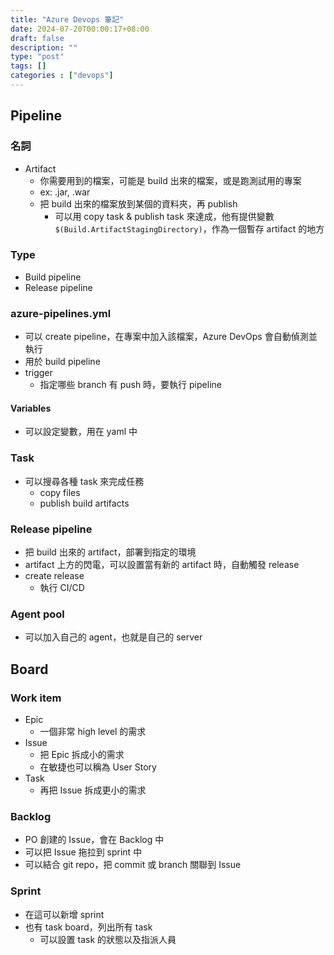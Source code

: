 ```yaml
---
title: "Azure Devops 筆記"
date: 2024-07-20T00:00:17+08:00
draft: false
description: ""
type: "post"
tags: []
categories : ["devops"]
---
```


## Pipeline
### 名詞
- Artifact
  - 你需要用到的檔案，可能是 build 出來的檔案，或是跑測試用的專案
  - ex: .jar, .war
  - 把 build 出來的檔案放到某個的資料夾，再 publish
    - 可以用 copy task & publish task 來達成，他有提供變數 `$(Build.ArtifactStagingDirectory)`，作為一個暫存 artifact 的地方
### Type
- Build pipeline
- Release pipeline

### azure-pipelines.yml
- 可以 create pipeline，在專案中加入該檔案，Azure DevOps 會自動偵測並執行
- 用於 build pipeline
- trigger
  - 指定哪些 branch 有 push 時，要執行 pipeline
#### Variables
- 可以設定變數，用在 yaml 中
### Task
- 可以搜尋各種 task 來完成任務
  - copy files
  - publish build artifacts

### Release pipeline
- 把 build 出來的 artifact，部署到指定的環境
- artifact 上方的閃電，可以設置當有新的 artifact 時，自動觸發 release
- create release
  - 執行 CI/CD

### Agent pool
- 可以加入自己的 agent，也就是自己的 server

## Board
### Work item
- Epic
  - 一個非常 high level 的需求
- Issue
  - 把 Epic 拆成小的需求
  - 在敏捷也可以稱為 User Story
- Task
  - 再把 Issue 拆成更小的需求

### Backlog
- PO 創建的 Issue，會在 Backlog 中
- 可以把 Issue 拖拉到 sprint 中
- 可以結合 git repo，把 commit 或 branch 關聯到 Issue

### Sprint
- 在這可以新增 sprint
- 也有 task board，列出所有 task
  - 可以設置 task 的狀態以及指派人員